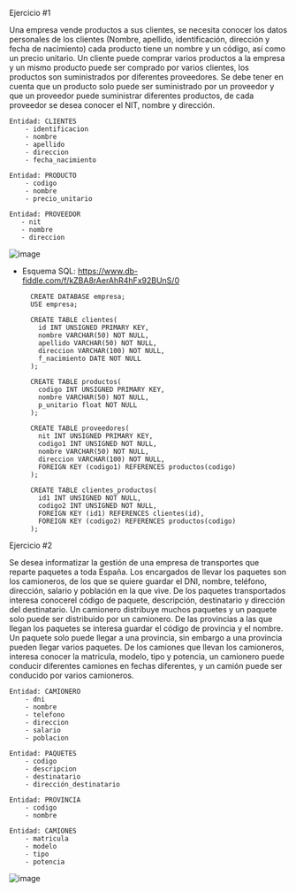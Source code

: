 Ejercicio #1

Una empresa vende productos a sus clientes, se necesita conocer los datos personales de los clientes (Nombre, apellido, identificación, dirección y fecha de nacimiento) cada producto tiene un nombre y un código, así como un  precio unitario. Un cliente puede comprar varios productos a la empresa y un mismo producto puede ser comprado por varios clientes, los productos son suministrados por diferentes proveedores. Se debe tener en cuenta que un producto solo puede ser suministrado por un proveedor y que un proveedor puede suministrar diferentes productos, de cada proveedor se desea conocer el NIT, nombre y dirección.

    Entidad: CLIENTES
        - identificacion
        - nombre
        - apellido 
        - direccion
        - fecha_nacimiento
        
    Entidad: PRODUCTO
        - codigo
        - nombre
        - precio_unitario
        
    Entidad: PROVEEDOR
       - nit
       - nombre
       - direccion
  
  
![image](https://user-images.githubusercontent.com/75552884/170145789-3781973c-9b6d-44b2-adf2-96c8e7a72e68.png)


- Esquema SQL: https://www.db-fiddle.com/f/kZBA8rAerAhR4hFx92BUnS/0


        CREATE DATABASE empresa;
        USE empresa;

        CREATE TABLE clientes(
          id INT UNSIGNED PRIMARY KEY,
          nombre VARCHAR(50) NOT NULL,
          apellido VARCHAR(50) NOT NULL,
          direccion VARCHAR(100) NOT NULL,
          f_nacimiento DATE NOT NULL
        );

        CREATE TABLE productos(
          codigo INT UNSIGNED PRIMARY KEY,
          nombre VARCHAR(50) NOT NULL,
          p_unitario float NOT NULL
        );

        CREATE TABLE proveedores(
          nit INT UNSIGNED PRIMARY KEY,
          codigo1 INT UNSIGNED NOT NULL,
          nombre VARCHAR(50) NOT NULL,
          direccion VARCHAR(100) NOT NULL,
          FOREIGN KEY (codigo1) REFERENCES productos(codigo)
        );

        CREATE TABLE clientes_productos(
          id1 INT UNSIGNED NOT NULL,
          codigo2 INT UNSIGNED NOT NULL,
          FOREIGN KEY (id1) REFERENCES clientes(id),
          FOREIGN KEY (codigo2) REFERENCES productos(codigo)
        );

Ejercicio #2

Se desea informatizar la gestión de una empresa de transportes que reparte paquetes  a toda España. Los encargados de llevar los paquetes son los camioneros, de los que se quiere guardar el DNI, nombre, teléfono, dirección, salario y población en la que vive. De los paquetes transportados interesa conocerel código de paquete, descripción, destinatario y dirección del destinatario. Un camionero distribuye muchos paquetes y un paquete solo puede ser distribuido por un camionero. De las provincias a las que llegan los paquetes se interesa guardar el código de provincia y el nombre. Un paquete solo puede llegar a una provincia, sin embargo a una provincia pueden llegar varios paquetes. De los camiones que llevan los camioneros, interesa conocer la matricula, modelo, tipo y potencia, un camionero puede conducir diferentes camiones en fechas diferentes, y un camión puede ser conducido por varios camioneros.


    Entidad: CAMIONERO
        - dni
        - nombre
        - telefono
        - direccion
        - salario
        - poblacion
        
    Entidad: PAQUETES 
        - codigo
        - descripcion
        - destinatario
        - dirección_destinatario
        
    Entidad: PROVINCIA
        - codigo
        - nombre
        
    Entidad: CAMIONES
        - matricula
        - modelo
        - tipo
        - potencia
       
![image](https://user-images.githubusercontent.com/75552884/169071552-b45907b9-8f75-4c7b-9339-78ff2f364026.png)

